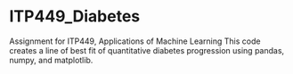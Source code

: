 # ITP449_Diabetes

Assignment for ITP449, Applications of Machine Learning
This code creates a line of best fit of quantitative diabetes progression using pandas, numpy, and matplotlib.
